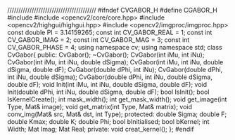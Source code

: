 ////////////////////////////////////////
#ifndef CVGABOR_H
#define CGABOR_H
#include <iostream>
#include <opencv2/core/core.hpp>
#include <opencv2/highgui/highgui.hpp>
#include <opencv2/imgproc/imgproc.hpp>
const double PI = 3.14159265;
const int CV_GABOR_REAL = 1;
const int CV_GABOR_IMAG = 2;
const int CV_GABOR_MAG = 3;
const int CV_GABOR_PHASE = 4;
using namespace cv;
using namespace std;
class CvGabor{
public:
	CvGabor();
	~CvGabor();
	CvGabor(int iMu, int iNu);
	CvGabor(int iMu, int iNu, double dSigma);
	CvGabor(int iMu, int iNu, double dSigma, double dF);
	CvGabor(double dPhi, int iNu);
	CvGabor(double dPhi, int iNu, double dSigma);
	CvGabor(double dPhi, int iNu, double dSigma, double dF);
	void Init(int iMu, int iNu, double dSigma, double dF);
	void Init(double dPhi, int iNu, double dSigma, double dF);
	bool IsInit();
	bool IsKernelCreate();
	int mask_width();
	int get_mask_width();
	void get_image(int Type, Mat& image);
	void get_matrix(int Type, Mat& matrix);
	void conv_img(Mat& src, Mat& dst, int Type);
protected:
	double Sigma;
	double F;
	double Kmax;
	double K;
	double Phi;
	bool bInitialised;
	bool bKernel;
	int Width;
	Mat Imag;
	Mat Real;
private:
	void creat_kernel();
};
#endif
